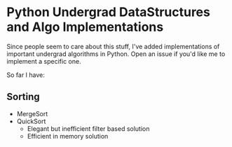 # Python Undergrad DataStructures and Algo Implementations

Since people seem to care about this stuff, I've added implementations of
important undergrad algorithms in Python. Open an issue if you'd like me to implement a specific one.

So far I have:

## Sorting

* MergeSort
* QuickSort 
    - Elegant but inefficient filter based solution
    - Efficient in memory solution

